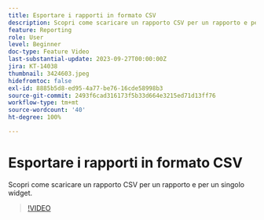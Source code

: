 ```yaml
---
title: Esportare i rapporti in formato CSV
description: Scopri come scaricare un rapporto CSV per un rapporto e per un singolo widget.
feature: Reporting
role: User
level: Beginner
doc-type: Feature Video
last-substantial-update: 2023-09-27T00:00:00Z
jira: KT-14038
thumbnail: 3424603.jpeg
hidefromtoc: false
exl-id: 8885b5d8-ed95-4a77-be76-16cde58998b3
source-git-commit: 2493f6cad316173f5b33d664e3215ed71d13ff76
workflow-type: tm+mt
source-wordcount: '40'
ht-degree: 100%

---
```


# Esportare i rapporti in formato CSV

Scopri come scaricare un rapporto CSV per un rapporto e per un singolo widget.

>[!VIDEO](https://video.tv.adobe.com/v/3439620/?learn=on&captions=ita)
